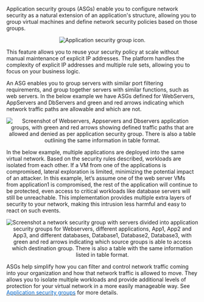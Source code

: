 

Application security groups (ASGs) enable you to configure network security as a natural extension of an application's structure, allowing you to group virtual machines and define network security policies based on those groups.

   <p style="text-align:center;"><img src="../Linked_Image_Files/asg_icon" alt="Application security group icon."></p>

This feature allows you to reuse your security policy at scale without manual maintenance of explicit IP addresses. The platform handles the complexity of explicit IP addresses and multiple rule sets, allowing you to focus on your business logic.

An ASG enables you to group servers with similar port filtering requirements, and group together servers with similar functions, such as web servers. In the below example we have ASGs defined for WebServers, AppServers and DbServers and green and red arrows indicating which network traffic paths are allowable and which are not. 

   <p style="text-align:center;"><img src="../Linked_Image_Files/M3L02T06_asg_1.png" alt="Screenshot of Webservers, Appservers and Dbservers application groups, with green and red arrows showing defined traffic paths that are allowed and denied as per application security group. There is also a table outlining the same information in table format."></p>


In the below example, multiple applications are deployed into the same virtual network. Based on the security rules described, workloads are isolated from each other. If a VM from one of the applications is compromised, lateral exploration is limited, minimizing the potential impact of an attacker. In this example, let’s assume one of the web server VMs from application1 is compromised, the rest of the application will continue to be protected, even access to critical workloads like database servers will still be unreachable. This implementation provides multiple extra layers of security to your network, making this intrusion less harmful and easy to react on such events.

   <p style="text-align:center;"><img src="../Linked_Image_Files/M3L02T06_asg_2.png" alt="Screenshot a network security group with servers divided into application security groups for Webservers, different applications, App1, App2 and App3, and different databases, Database1, Database2, Database3, with green and red arrows indicating which source groups is  able to access which destination group. There is also a table with the same information listed in table format. "></p>

ASGs help simplify how you can filter and control network traffic coming into your organization and how that network traffic is allowed to move. They allows you to isolate multiple workloads and provide additional levels of protection for your virtual network in a more easily manageable way. See <a href="https://docs.microsoft.com/en-us/azure/virtual-network/security-overview#application-security-groups" target="_blank"><span style="color: #0066cc;" color="#0066cc">Application security groups</span></a> for more details.